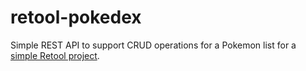 # retool-pokedex

Simple REST API to support CRUD operations for a Pokemon list for a [simple Retool project](https://garrettedel.retool.com/apps/pokemon).
